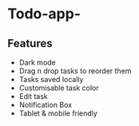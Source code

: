 # Todo-app-
## Features

- Dark mode
- Drag n drop tasks to reorder them
- Tasks saved locally
- Customisable task color
- Edit task
- Notification Box
- Tablet & mobile friendly
